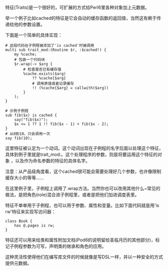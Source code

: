 特征(Traits)是一个很好的，可扩展的方式给Perl6里各种对象加上元数据。

举一个例子比如cached的特征是它会自动的缓存函数的返回值，当然这有赖于传递给他的参数设置。

下面是一个简单的具体实现：

    
    
    # 这段代码在子例程被添加了'is cached'时被调用
    multi sub trait_mod:(Routine $r, :$cached!) {
        my %cache;
        # 包装一个代码块
        $r.wrap(-> $arg {
            # 检查是否已有缓存值
            %cache.exists($arg)
                ?? %cache{$arg}
                # 调用原值或者记录缓存
                !! (%cache{$arg} = callwith($arg))
            }
        );
    }
    
    # 示例子例程
    sub fib($x) is cached {
        say("fib($x)");
        $x <= 1 ?? 1 !! fib($x - 1) + fib($x - 2);
    }
    # 从0到10，只会调用一次
    say fib(10);
    

这里特征被认定为一个动词。这个动词出现在子例程的名字后面以处理这个特征，具体到例子里就是trait_mod:。这个处理程序的参数，则是将要运用这个特征的对象
，以及作为命名参数的特征的具体名字。

注意：从产品级角度看，这个cached很可能会需要处理好几个参数，也许像限制缓存大小的等等......

在这里例子里，子例程上调用了.wrap方法。当然你也可以改用其他什么~常见的做法，是把角色(role)混合进子例程里，或者是把他们加进调度表里。

特征不单单用于子例程，也可以用于参数、属性和变量。比如下面代码就是用'is rw'特征来实现写访问器：

    
    
    class Book {
        has @.pages is rw;
    }
    

特征还可以用来给类和属性附加文档(Pod6的说明留给圣临月历的其他部分)，标记子例程参数为可写，声明类的继承和角色的应用。

这种灵活性使得他们在编写库文件的时候就像是写DSL一样，并以一种安全的方式提供元数据。

